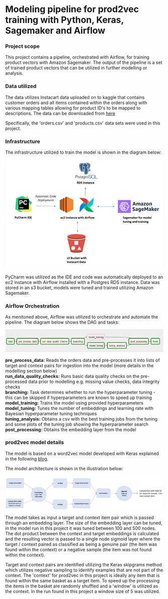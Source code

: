 # Modeling pipeline for prod2vec training with Python, Keras, Sagemaker and Airflow

### Project scope

This project contains a pipeline, orchestrated with Airflow, for training product vectors with Amazon Sagemaker.  The output of the pipeline is a set of trained product vectors that can be utilized in further modelling or analysis.

### Data utilized

The data utilizes Instacart data uploaded on to kaggle that contains customer orders and all items contained within the orders along with various mapping tables allowing for product ID's to be mapped to descriptions.  The data can be downloaded from [here](
https://www.kaggle.com/c/instacart-market-basket-analysis/data)

Specifically, the 'orders.csv' and 'products.csv' data sets were used in this project.

### Infrastructure

The infrastructure utilized to train the model is shown in the diagram below:

![](Img/prod2vec_infrastructure.PNG)

PyCharm was utilized as the IDE and code was automatically deployed to an ec2 instance with Airflow installed with a Postgres RDS instance.  Data was stored in an s3 bucket, models were tuned and trained utilizing Amazon Sagemaker.

### Airflow Orchestration

As menitoned above, Airflow was utilized to orchestrate and automate the pipeline.  The diagram below shows the DAG and tasks:

![](Img/prod2vec_airflow.PNG)

**pre_process_data:**  Reads the orders data and pre-processes it into lists of target and context pairs for ingestion into the model (more details in the modelling section below)  
**run_data_quality_checks:** Runs basic data quality checks on the pre-processed data prior to modelling e.g. missing value checks, data integrity checks  
**branching:** Task determines whether to run the hyperparameter tuning - this can be skipped if hyperparameters are known to speed up training  
**model_training:** Trains the model using provided hyperparameters  
**model_tuning:** Tunes the number of embeddings and learning rate with Bayesian hyperparameter tuning techniques  
**tuning_analysis:** Obtains a csv with the best training jobs from the tuning and some plots of the tuning job showing the hyperparameter search  
**post_processing:** Obtains the embedding layer from the model   

### prod2vec model details  

The model is based on a word2vec model developed with Keras explained in the following [blog](https://adventuresinmachinelearning.com/word2vec-keras-tutorial/).  

The model architecture is shown in the illustration below:

![](Img/model.PNG)

The model takes as input a target and context item pair which is passed through an embedding layer.  The size of the embedding layer can be tuned, in the model run in this project it was tuned between 100 and 500 nodes. The dot product between the context and target embeddings is calculated and the resulting vector is passed to a single node sigmoid layer where the target / context paired as classified as being a genuine pair (the item was found within the context) or a negative sample (the item was not found within the context). 

Target and context pairs are identified utilizing the Keras skipgrams method which utilizes negative sampling to identify examples that are not part of the context. The 'context' for prod2vec in this project is ideally any item that is found within the same basket as a target item.  To speed up the processing the items in the basket are randomly shuffled and a 'window' is utilized as the context.  In the run found in this project a window size of 5 was utilized.
